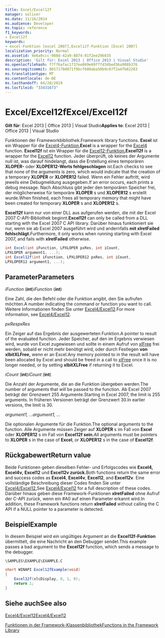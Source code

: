 ```yaml
---
title: Excel/Excel12f
manager: soliver
ms.date: 11/16/2014
ms.audience: Developer
ms.topic: reference
f1_keywords:
- Excel12f
keywords:
- excel-Funktion [excel 2007],Excel12f-Funktion [Excel 2007]
localization_priority: Normal
ms.assetid: 4e6a9ccc-988d-42a9-8874-01f2ee29b835
description: 'Gilt für: Excel 2013 | Office 2013 | Visual Studio'
ms.openlocfilehash: f7ff6afac1737ee869e69fffd3dbed36a908b376
ms.sourcegitcommit: 8657170d071f9bcf680aba50b9c07f2a4fb82283
ms.translationtype: MT
ms.contentlocale: de-DE
ms.lasthandoff: 04/28/2019
ms.locfileid: "33431673"
---
```

# <a name="excelexcel12f"></a><span data-ttu-id="0b1a1-104">Excel/Excel12f</span><span class="sxs-lookup"><span data-stu-id="0b1a1-104">Excel/Excel12f</span></span>

 <span data-ttu-id="0b1a1-105">**Gilt für**: Excel 2013 | Office 2013 | Visual Studio</span><span class="sxs-lookup"><span data-stu-id="0b1a1-105">**Applies to**: Excel 2013 | Office 2013 | Visual Studio</span></span> 
  
<span data-ttu-id="0b1a1-106">Funktionen der Frameworkbibliothek.</span><span class="sxs-lookup"><span data-stu-id="0b1a1-106">Framework library functions.</span></span> <span data-ttu-id="0b1a1-107">**Excel** ist ein Wrapper für die [Excel4-Funktion.](excel4-excel12.md)</span><span class="sxs-lookup"><span data-stu-id="0b1a1-107">**Excel** is a wrapper for the [Excel4](excel4-excel12.md) function.</span></span> <span data-ttu-id="0b1a1-108">**Excel12f** ist ein Wrapper für die [Excel12-Funktion.](excel4-excel12.md)</span><span class="sxs-lookup"><span data-stu-id="0b1a1-108">**Excel12f** is a wrapper for the [Excel12](excel4-excel12.md) function.</span></span> <span data-ttu-id="0b1a1-109">Jeder überprüft, ob keines der Argumente null ist, was darauf hindelangt, dass die Erstellung eines temporären **XLOPER-** oder **XLOPER12-Werts fehlgeschlagen** ist.</span><span class="sxs-lookup"><span data-stu-id="0b1a1-109">Each checks to see that none of the arguments is zero, which would indicate that the creation of a temporary **XLOPER** or **XLOPER12** failed.</span></span> <span data-ttu-id="0b1a1-110">Wenn ein Fehler auftritt, wird jeweils eine Debugmeldung ausgegeben.</span><span class="sxs-lookup"><span data-stu-id="0b1a1-110">If an error occurs, each prints a debug message.</span></span> <span data-ttu-id="0b1a1-111">Nach Abschluss gibt jeder den temporären Speicher frei, der möglicherweise für temporäre **XLOPER** s und **XLOPER12** s erstellt wurde.</span><span class="sxs-lookup"><span data-stu-id="0b1a1-111">When finished, each frees all temporary memory that might have been created for temporary **XLOPER** s and **XLOPER12** s.</span></span>
  
 <span data-ttu-id="0b1a1-112">**Excel12f** kann nur von einer DLL aus aufgerufen werden, die mit der Excel 2007 C-API-Bibliothek beginnt.</span><span class="sxs-lookup"><span data-stu-id="0b1a1-112">**Excel12f** can only be called from a DLL starting with the Excel 2007 C API library.</span></span> <span data-ttu-id="0b1a1-113">Darüber hinaus funktioniert sie nur, wenn sie ab Excel 2007 ausgeführt wird und andernfalls **mit xlretFailed fehlschlägt.**</span><span class="sxs-lookup"><span data-stu-id="0b1a1-113">Furthermore, it only works when running starting with Excel 2007, and fails with **xlretFailed** otherwise.</span></span> 
  
```cs
int Excel(int iFunction, LPXLOPER pxRes, int iCount, 
LPXLOPER argument1, ...);
int Excel12f(int iFunction, LPXLOPER12 pxRes, int iCount, 
LPXLOPER12 argument1, ...);
```

## <a name="parameters"></a><span data-ttu-id="0b1a1-114">Parameter</span><span class="sxs-lookup"><span data-stu-id="0b1a1-114">Parameters</span></span>

 <span data-ttu-id="0b1a1-115">_iFunction_ (**int**)</span><span class="sxs-lookup"><span data-stu-id="0b1a1-115">_iFunction_ (**int**)</span></span>
  
<span data-ttu-id="0b1a1-116">Eine Zahl, die den Befehl oder die Funktion angibt, den Sie aufrufen möchten.</span><span class="sxs-lookup"><span data-stu-id="0b1a1-116">A number indicating the command or function you want to call.</span></span> <span data-ttu-id="0b1a1-117">Weitere Informationen finden Sie unter [Excel4/Excel12](excel4-excel12.md).</span><span class="sxs-lookup"><span data-stu-id="0b1a1-117">For more information, see [Excel4/Excel12](excel4-excel12.md).</span></span>
  
 <span data-ttu-id="0b1a1-118">_pxRes_</span><span class="sxs-lookup"><span data-stu-id="0b1a1-118">_pxRes_</span></span>
  
<span data-ttu-id="0b1a1-119">Ein Zeiger auf das Ergebnis der ausgewerteten Funktion.</span><span class="sxs-lookup"><span data-stu-id="0b1a1-119">A pointer to result of the evaluated function.</span></span> <span data-ttu-id="0b1a1-120">Jeder Speicher, auf den im Ergebnis verwiesen wird, wurde von Excel zugewiesen und sollte in einem Aufruf von [xlFree](xlfree.md) frei werden, sobald er nicht mehr benötigt wird, oder durch Festlegen **von xlbitXLFree,** wenn er an Excel.</span><span class="sxs-lookup"><span data-stu-id="0b1a1-120">Any memory pointed to in the result will have been allocated by Excel and should be freed in a call to [xlFree](xlfree.md) once it is no longer needed, or by setting **xlbitXLFree** if returning it to Excel.</span></span> 
  
 <span data-ttu-id="0b1a1-121">_iCount_ (**int**)</span><span class="sxs-lookup"><span data-stu-id="0b1a1-121">_iCount_ (**int**)</span></span>
  
<span data-ttu-id="0b1a1-122">Die Anzahl der Argumente, die an die Funktion übergeben werden.</span><span class="sxs-lookup"><span data-stu-id="0b1a1-122">The number of arguments that will be passed to the function.</span></span> <span data-ttu-id="0b1a1-123">Ab Excel 2007 beträgt der Grenzwert 255 Argumente.</span><span class="sxs-lookup"><span data-stu-id="0b1a1-123">Starting in Excel 2007, the limit is 255 arguments.</span></span> <span data-ttu-id="0b1a1-124">In früheren Versionen beträgt der Grenzwert 30.</span><span class="sxs-lookup"><span data-stu-id="0b1a1-124">In earlier versions, the limit is 30.</span></span>
  
 <span data-ttu-id="0b1a1-125">_argument1, ..._</span><span class="sxs-lookup"><span data-stu-id="0b1a1-125">_argument1, ..._</span></span>
  
<span data-ttu-id="0b1a1-126">Die optionalen Argumente für die Funktion.</span><span class="sxs-lookup"><span data-stu-id="0b1a1-126">The optional arguments to the function.</span></span> <span data-ttu-id="0b1a1-127">Alle Argumente müssen Zeiger auf **XLOPER** s im Fall von **Excel** oder **XLOPER12** s im Fall von **Excel12f sein.**</span><span class="sxs-lookup"><span data-stu-id="0b1a1-127">All arguments must be pointers to **XLOPER** s in the case of **Excel**, or **XLOPER12** s in the case of **Excel12f**.</span></span>
  
## <a name="return-value"></a><span data-ttu-id="0b1a1-128">Rückgabewert</span><span class="sxs-lookup"><span data-stu-id="0b1a1-128">Return value</span></span>

<span data-ttu-id="0b1a1-129">Beide Funktionen geben dieselben Fehler- und Erfolgscodes wie **Excel4,** **Excel4v,** **Excel12** und **Excel12v zurück.**</span><span class="sxs-lookup"><span data-stu-id="0b1a1-129">Both functions return the same error and success codes as **Excel4**, **Excel4v**, **Excel12**, and **Excel12v**.</span></span> <span data-ttu-id="0b1a1-130">Eine vollständige Beschreibung dieser Codes finden Sie unter [Excel4/Excel12.](excel4-excel12.md)</span><span class="sxs-lookup"><span data-stu-id="0b1a1-130">See [Excel4/Excel12](excel4-excel12.md) for a full description of these codes.</span></span> <span data-ttu-id="0b1a1-131">Darüber hinaus geben diese Framework-Funktionen **xlretFailed** ohne Aufruf der C-API zurück, wenn ein #A0 auf einen Parameter erkannt wird.</span><span class="sxs-lookup"><span data-stu-id="0b1a1-131">In addition, these Framework functions return **xlretFailed** without calling the C API if a NULL pointer to a parameter is detected.</span></span> 
  
## <a name="example"></a><span data-ttu-id="0b1a1-132">Beispiel</span><span class="sxs-lookup"><span data-stu-id="0b1a1-132">Example</span></span>

<span data-ttu-id="0b1a1-133">In diesem Beispiel wird ein ungültiges Argument an die **Excel12f-Funktion** übermittelt, die eine Nachricht an den Debugger sendet.</span><span class="sxs-lookup"><span data-stu-id="0b1a1-133">This example passes a bad argument to the **Excel12f** function, which sends a message to the debugger.</span></span> 
  
 `\SAMPLES\EXAMPLE\EXAMPLE.C`
  
```cs
short WINAPI Excel12fExample(void)
{
    Excel12f(xlcDisplay, 0, 1, 0);
    return 1;
}
```

## <a name="see-also"></a><span data-ttu-id="0b1a1-134">Siehe auch</span><span class="sxs-lookup"><span data-stu-id="0b1a1-134">See also</span></span>



[<span data-ttu-id="0b1a1-135">Excel4/Excel12</span><span class="sxs-lookup"><span data-stu-id="0b1a1-135">Excel4/Excel12</span></span>](excel4-excel12.md)


[<span data-ttu-id="0b1a1-136">Funktionen in der Framework-Klassenbibliothek</span><span class="sxs-lookup"><span data-stu-id="0b1a1-136">Functions in the Framework Library</span></span>](functions-in-the-framework-library.md)

